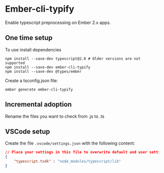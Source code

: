 # Ember-cli-typify

Enable typescript preprocessing on Ember 2.x apps.


## One time setup

To use install dependencies

    npm install --save-dev typescript@2.0 # Older versions are not supported
    npm install --save-dev ember-cli-typify
    npm install --save-dev @types/ember

Create a tsconfig.json file:

    ember generate ember-cli-typify

## Incremental adoption

Rename the files you want to check from .js to .ts

## VSCode setup

Create the file `.vscode/settings.json` with the following content:

```json
// Place your settings in this file to overwrite default and user settings.
{
    "typescript.tsdk" : "node_modules/typescript/lib"
}
```
